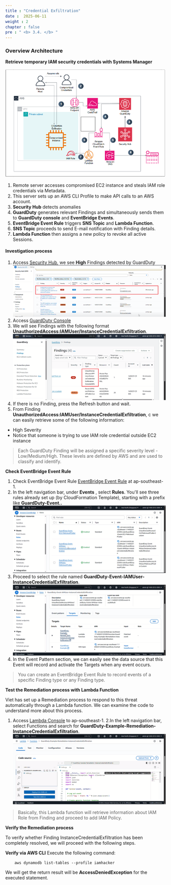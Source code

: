 ```yaml
---
title : "Credential Exfiltration"
date :  2025-06-11
weight : 2 
chapter : false
pre : " <b> 3.4. </b> "
---
```

### Overview Architecture

**Retrieve temporary IAM security credentials with Systems Manager**

![CredentialExfiltration](/images/3.attack/3.4/CredentialExfiltration.png)

1. Remote server accesses compromised EC2 instance and steals IAM role credentials via Metadata.
2. This server sets up an AWS CLI Profile to make API calls to an AWS account.
3. **Security Hub** detects anomalies
4. **GuardDuty** generates relevant Findings and simultaneously sends them to **GuardDuty console** and **EventBridge Events**.
5. **EventBridge Event Rule** triggers **SNS Topic** and **Lambda Function**.
6. **SNS Topic** proceeds to send E-mail notification with Finding details.
7. **Lambda Function** then assigns a new policy to revoke all active Sessions.

#### Investigation process
1. Access [Security Hub](https://ap-southeast-1.console.aws.amazon.com/securityhub/home?region=ap-southeast-1#/), we see **High** Findings detected by GuardDuty
![CredentialExfiltration](/images/3.attack/3.4/hub.png)
2. Access [GuardDuty Console](https://ap-southeast-1.console.aws.amazon.com/guardduty/home?region=ap-southeast-1#/)
3. We will see Findings with the following format **UnauthorizedAccess:IAMUser/InstanceCredentialExfiltration**.
![CredentialExfiltration](/images/3.attack/3.4/8.png)
4. If there is no Finding, press the Refresh button and wait.
5. From Finding **UnauthorizedAccess:IAMUser/InstanceCredentialExfiltration**, c we can easily retrieve some of the following information:
- High Severity
- Notice that someone is trying to use IAM role credential outside EC2 instance
> Each GuardDuty Finding will be assigned a specific severity level - Low/Medium/High. These levels are defined by AWS and are used to classify and identify.

**Check EventBridge Event Rule**

1. Check EventBridge Event Rule [EventBridge Event Rule](https://ap-southeast-1.console.aws.amazon.com/events/home?region=ap-southeast-1#/) at ap-southeast-1.
2. In the left navigation bar, under **Events** , select **Rules**. You'll see three rules already set up (by CloudFormation Template), starting with a prefix like **GuardDuty-Event..**
![CredentialExfiltration](/images/3.attack/3.4/10.png)
3. Proceed to select the rule named **GuardDuty-Event-IAMUser-InstanceCredentialExfiltration**.
![CredentialExfiltration](/images/3.attack/3.4/11.png)
4. In the Event Pattern section, we can easily see the data source that this Event will record and activate the Targets when any event occurs.

> You can create an EventBridge Event Rule to record events of a specific Finding type or any Finding type.

**Test the Remediation process with Lambda Function**

Viet has set up a Remediation process to respond to this threat automatically through a Lambda function. We can examine the code to understand more about this process.

1. Access [Lambda Console](https://ap-southeast-1.console.aws.amazon.com/lambda/home?region=ap-southeast-1#/begin) to ap-southeast-1.
2.In the left navigation bar, select Functions and search for **GuardDuty-Example-Remediation-InstanceCredentialExfiltration**.
![CredentialExfiltration](/images/3.attack/3.4/9.png)
> Basically, this Lambda function will retrieve information about IAM Role from Finding and proceed to add IAM Policy.

**Verify the Remediation process**

To verify whether Finding InstanceCredentialExfiltration has been completely resolved, we will proceed with the following steps.

**Verify via AWS CLI**
Execute the following command:

        aws dynamodb list-tables --profile iamhacker

We will get the return result will be **AccessDeniedException** for the executed statement.
